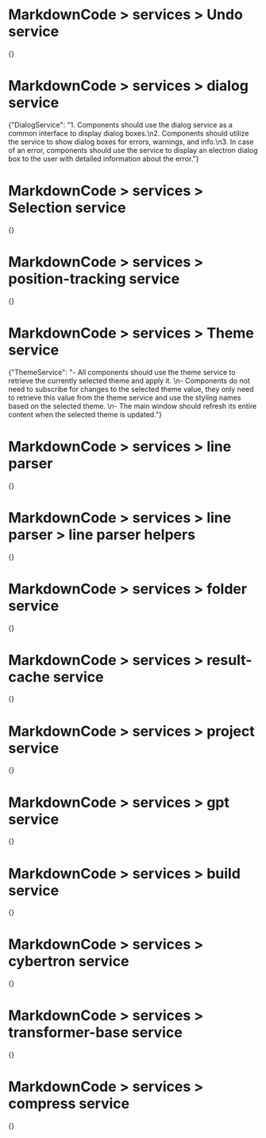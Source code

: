 # MarkdownCode > services > Undo service
{}
# MarkdownCode > services > dialog service
{"DialogService": "1. Components should use the dialog service as a common interface to display dialog boxes.\n2. Components should utilize the service to show dialog boxes for errors, warnings, and info.\n3. In case of an error, components should use the service to display an electron dialog box to the user with detailed information about the error."}
# MarkdownCode > services > Selection service
{}
# MarkdownCode > services > position-tracking service
{}
# MarkdownCode > services > Theme service
{"ThemeService": "- All components should use the theme service to retrieve the currently selected theme and apply it. \n- Components do not need to subscribe for changes to the selected theme value, they only need to retrieve this value from the theme service and use the styling names based on the selected theme. \n- The main window should refresh its entire content when the selected theme is updated."}
# MarkdownCode > services > line parser
{}
# MarkdownCode > services > line parser > line parser helpers
{}
# MarkdownCode > services > folder service
{}
# MarkdownCode > services > result-cache service
{}
# MarkdownCode > services > project service
{}
# MarkdownCode > services > gpt service
{}
# MarkdownCode > services > build service
{}
# MarkdownCode > services > cybertron service
{}
# MarkdownCode > services > transformer-base service
{}
# MarkdownCode > services > compress service
{}
